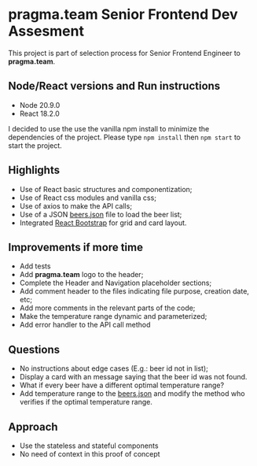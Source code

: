 # **pragma.team** Senior Frontend Dev Assesment

This project is part of selection process for Senior Frontend Engineer to **pragma.team**.

## Node/React versions and Run instructions

- Node 20.9.0
- React 18.2.0

I decided to use the use the vanilla npm install to minimize the dependencies of the project.
Please type `npm install` then `npm start` to start the project.

## Highlights

- Use of React basic structures and componentization;
- Use of React css modules and vanilla css;
- Use of axios to make the API calls;
- Use of a JSON [beers.json](./src/data/beers.json) file to load the beer list;
- Integrated [React Bootstrap](https://react-bootstrap.netlify.app/) for grid and card layout.

## Improvements if more time

- Add tests
- Add **pragma.team** logo to the header;
- Complete the Header and Navigation placeholder sections;
- Add comment header to the files indicating file purpose, creation date, etc;
- Add more comments in the relevant parts of the code;
- Make the temperature range dynamic and parameterized;
- Add error handler to the API call method

## Questions

- No instructions about edge cases (E.g.: beer id not in list);
 - Display a card with an message saying that the beer id was not found.
- What if every beer have a different optimal temperature range?
 - Add temperature range to the [beers.json](./src/data/beers.json) and modify the method who verifies if the optimal temperature range. 

## Approach

- Use the stateless and stateful components
- No need of context in this proof of concept

